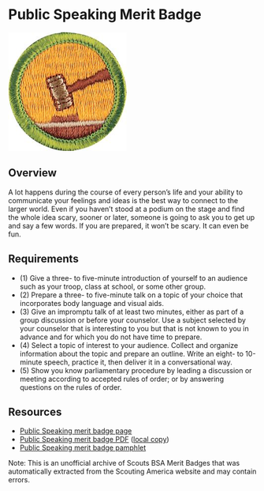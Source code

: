 

# Public Speaking Merit Badge

![Public Speaking Merit Badge](images/public-speaking-merit-badge.jpg)

## Overview



A lot happens during the course of every person’s life and your ability to communicate your feelings and ideas is the best way to connect to the larger world. Even if you haven’t stood at a podium on the stage and find the whole idea scary, sooner or later, someone is going to ask you to get up and say a few words. If you are prepared, it won’t be scary. It can even be fun.

## Requirements

* (1) Give a three- to five-minute introduction of yourself to an audience such as your troop, class at school, or some other group.
* (2) Prepare a three- to five-minute talk on a topic of your choice that incorporates body language and visual aids.
* (3) Give an impromptu talk of at least two minutes, either as part of a group discussion or before your counselor. Use a subject selected by your counselor that is interesting to you but that is not known to you in advance and for which you do not have time to prepare.
* (4) Select a topic of interest to your audience. Collect and organize information about the topic and prepare an outline. Write an eight- to 10-minute speech, practice it, then deliver it in a conversational way.
* (5) Show you know parliamentary procedure by leading a discussion or meeting according to accepted rules of order; or by answering questions on the rules of order.


## Resources

- [Public Speaking merit badge page](https://www.scouting.org/merit-badges/public-speaking/)
- [Public Speaking merit badge PDF](https://filestore.scouting.org/filestore/Merit_Badge_ReqandRes/Public_Speaking.pdf) ([local copy](files/public-speaking-merit-badge.pdf))
- [Public Speaking merit badge pamphlet](https://www.scoutshop.org/public-speaking-merit-badge-pamphlet-655689.html)

Note: This is an unofficial archive of Scouts BSA Merit Badges that was automatically extracted from the Scouting America website and may contain errors.